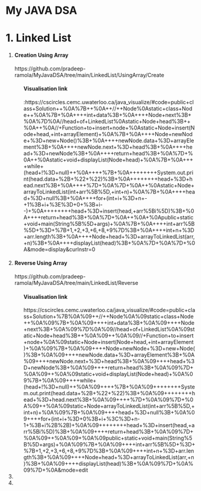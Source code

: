 <h1>My JAVA DSA </h1>

<h1>1. Linked List</h1>
<ol>
<li><h4>Creation Using Array</h4></li>https://github.com/pradeep-ramola/MyJavaDSA/tree/main/LinkedList/UsingArray/Create
 <ol><h4> Visualisation link </h4> :https://cscircles.cemc.uwaterloo.ca/java_visualize/#code=public+class+Solution++%0A%7B++%0A++//++Node%0Astatic+class+Node++%0A%7B+%0A++++int+data%3B+%0A++++Node+next%3B+%0A%7D%0A//head+of+LinkedList%0Astatic+Node+head%3B++%0A++%0A//+Function+to+insert+node+%0Astatic+Node+insert(Node+head,+int+arrayElement)+%0A%7B+%0A++++Node+newNode+%3D+new+Node()%3B+%0A++++newNode.data+%3D+arrayElement%3B+%0A++++newNode.next+%3D+head%3B+%0A++++head+%3D+newNode%3B+%0A++++return+head%3B+%0A%7D+%0A++%0Astatic+void+displayList(Node+head)+%0A%7B+%0A++++while+(head+!%3D+null)++%0A++++%7B+%0A++++++++System.out.print(head.data+%2B+%22+%22)%3B+%0A++++++++head+%3D+head.next%3B+%0A++++%7D+%0A%7D+%0A++%0Astatic+Node+arrayToLinkedList(int+arr%5B%5D,+int+n)+%0A%7B+%0A++++head+%3D+null%3B+%0A++++for+(int+i+%3D+n+-+1%3B+i+%3E%3D+0+%3B+i--)+%0A++++++++head+%3D+insert(head,+arr%5Bi%5D)%3B+%0A++++return+head%3B+%0A%7D+%0A++%0A+%0Apublic+static+void+main(String%5B%5D+args)+%0A%7B+%0A++++int+arr%5B%5D+%3D+%7B+1,+2,+3,+6,+8,+9%7D%3B+%0A++++int+n+%3D+arr.length%3B+%0A++++Node+head+%3D+arrayToLinkedList(arr,+n)%3B+%0A++++displayList(head)%3B+%0A%7D+%0A%7D+%0A&mode=display&curInstr=0</ol> 
<li><h4>Reverse Using Array</h4> </li>https://github.com/pradeep-ramola/MyJavaDSA/tree/main/LinkedList/Reverse
 <ol><h4>Visualisation link</h4>https://cscircles.cemc.uwaterloo.ca/java_visualize/#code=public+class+Solution+%7B%0A%09++//++Node%0A%09static+class+Node++%0A%09%7B+%0A%09++++int+data%3B+%0A%09++++Node+next%3B+%0A%09%7D%0A%09//head+of+LinkedList%0A%09static+Node+head%3B++%0A%09++%0A%09//+Function+to+insert+node+%0A%09static+Node+insert(Node+head,+int+arrayElement)+%0A%09%7B+%0A%09++++Node+newNode+%3D+new+Node()%3B+%0A%09++++newNode.data+%3D+arrayElement%3B+%0A%09++++newNode.next+%3D+head%3B+%0A%09++++head+%3D+newNode%3B+%0A%09++++return+head%3B+%0A%09%7D+%0A%09++%0A%09static+void+displayList(Node+head)+%0A%09%7B+%0A%09++++while+(head+!%3D+null)++%0A%09++++%7B+%0A%09++++++++System.out.print(head.data+%2B+%22+%22)%3B+%0A%09++++++++head+%3D+head.next%3B+%0A%09++++%7D+%0A%09%7D+%0A%09++%0A%09static+Node+arrayToLinkedList(int+arr%5B%5D,+int+n)+%0A%09%7B+%0A%09++++head+%3D+null%3B+%0A%09++++for+(int+i+%3D+0%3B+i+%3C%3D+n-1+%3B+i%2B%2B)+%0A%09++++++++head+%3D+insert(head,+arr%5Bi%5D)%3B+%0A%09++++return+head%3B+%0A%09%7D+%0A%09++%0A%09+%0A%09public+static+void+main(String%5B%5D+args)+%0A%09%7B+%0A%09++++int+arr%5B%5D+%3D+%7B+1,+2,+3,+6,+8,+9%7D%3B+%0A%09++++int+n+%3D+arr.length%3B+%0A%09++++Node+head+%3D+arrayToLinkedList(arr,+n)%3B+%0A%09++++displayList(head)%3B+%0A%09%7D+%0A%09%7D+%0A&mode=edit</ol>
<li></li>
<li></li>
</ol>
 
